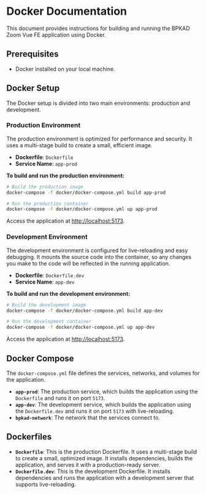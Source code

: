    # Docker Documentation

This document provides instructions for building and running the BPKAD Zoom Vue FE application using Docker.

## Prerequisites

- Docker installed on your local machine.

## Docker Setup

The Docker setup is divided into two main environments: production and development.

### Production Environment

The production environment is optimized for performance and security. It uses a multi-stage build to create a small, efficient image.

- **Dockerfile**: `Dockerfile`
- **Service Name**: `app-prod`

**To build and run the production environment:**

```bash
# Build the production image
docker-compose -f docker/docker-compose.yml build app-prod

# Run the production container
docker-compose -f docker/docker-compose.yml up app-prod
```

Access the application at [http://localhost:5173](http://localhost:5173).

### Development Environment

The development environment is configured for live-reloading and easy debugging. It mounts the source code into the container, so any changes you make to the code will be reflected in the running application.

- **Dockerfile**: `Dockerfile.dev`
- **Service Name**: `app-dev`

**To build and run the development environment:**

```bash
# Build the development image
docker-compose -f docker/docker-compose.yml build app-dev

# Run the development container
docker-compose -f docker/docker-compose.yml up app-dev
```

Access the application at [http://localhost:5173](http://localhost:5173).

## Docker Compose

The `docker-compose.yml` file defines the services, networks, and volumes for the application.

- **`app-prod`**: The production service, which builds the application using the `Dockerfile` and runs it on port `5173`.
- **`app-dev`**: The development service, which builds the application using the `Dockerfile.dev` and runs it on port `5173` with live-reloading.
- **`bpkad-network`**: The network that the services connect to.

## Dockerfiles

- **`Dockerfile`**: This is the production Dockerfile. It uses a multi-stage build to create a small, optimized image. It installs dependencies, builds the application, and serves it with a production-ready server.
- **`Dockerfile.dev`**: This is the development Dockerfile. It installs dependencies and runs the application with a development server that supports live-reloading.

